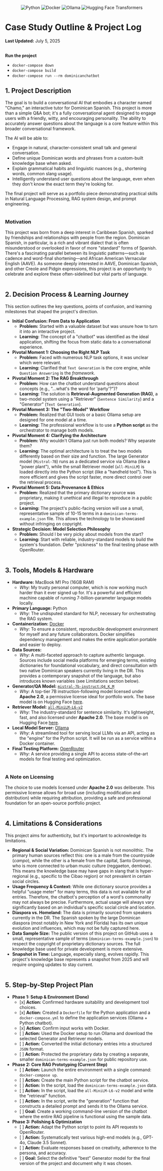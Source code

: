 <p align="center">
  <img src="https://img.shields.io/badge/Python-3776AB?style=for-the-badge&logo=python&logoColor=white" alt="Python"/>
  <img src="https://img.shields.io/badge/Docker-2496ED?style=for-the-badge&logo=docker&logoColor=white" alt="Docker"/>
  <img src="https://img.shields.io/badge/Ollama-000000?style=for-the-badge&logo=ollama&logoColor=white" alt="Ollama"/>
  <img src="https://img.shields.io/badge/Hugging%20Face-Transformers-FFD21E?style=for-the-badge&logo=huggingface&logoColor=black" alt="Hugging Face Transformers"/>
</p>

# **Case Study Outline & Project Log**

**Last Updated:** July 5, 2025
<br /><br />


**Run the project**
- `docker-compose down`
- `docker-compose build`
- `docker-compose run --rm dominicanchatbot`

## **1. Project Description**

The goal is to build a conversational AI that embodies a character named "Chamo," an interactive tutor for Dominican Spanish. This project is more than a simple Q&A bot; it's a fully conversational agent designed to engage users with a friendly, witty, and encouraging personality. The ability to accurately answer questions about the language is a core feature within this broader conversational framework.

The AI will be able to:

* Engage in natural, character-consistent small talk and general conversation.
* Define unique Dominican words and phrases from a custom-built knowledge base when asked.
* Explain grammatical habits and linguistic nuances (e.g., shortening words, common slang usage).
* Intelligently understand user questions about the language, even when they don't know the exact term they're looking for.

The final project will serve as a portfolio piece demonstrating practical skills in Natural Language Processing, RAG system design, and prompt engineering.
<br /><br />

### **Motivation**

This project was born from a deep interest in Caribbean Spanish, sparked by friendships and relationships with people from the region. Dominican Spanish, in particular, is a rich and vibrant dialect that is often misunderstood or overlooked in favor of more "standard" forms of Spanish. There's a fascinating parallel between its linguistic patterns—such as cadence and word-final shortening—and African American Vernacular English (AAVE). As someone deeply interested in AAVE, Dominican Spanish, and other Creole and Pidgin expressions, this project is an opportunity to celebrate and explore these often-sidelined but vital parts of language.
<br /><br />

## **2. Decision Process & Learning Journey**

This section outlines the key questions, points of confusion, and learning milestones that shaped the project's direction.

* **Initial Confusion: From Data to Application**
  * **Problem:** Started with a valuable dataset but was unsure how to turn it into an interactive project.
  * **Learning:** The concept of a "chatbot" was identified as the ideal application, shifting the focus from static data to a conversational experience.
* **Pivotal Moment 1: Choosing the Right NLP Task**
  * **Problem:** Faced with numerous NLP task options, it was unclear which were relevant.
  * **Learning:** Clarified that `Text Generation` is the core engine, while `Question Answering` is the *framework*.
* **Pivotal Moment 2: The RAG Breakthrough**
  * **Problem:** How can the chatbot understand questions about concepts (e.g., "...what's the word for 'party'?")?
  * **Learning:** The solution is **Retrieval-Augmented Generation (RAG)**, a two-model system using a "Retriever" (`Sentence Similarity`) and a "Generator" (`Text Generation`).
* **Pivotal Moment 3: The "Two-Model" Workflow**
  * **Problem:** Realized that GUI tools or a basic Ollama setup are designed for one model at a time.
  * **Learning:** The professional workflow is to use a **Python script** as the orchestrator to manage both models.
* **Pivotal Moment 4: Clarifying the Architecture**
  * **Problem:** Why wouldn't Ollama just run both models? Why separate them?
  * **Learning:** The optimal architecture is to treat the two models differently based on their size and function. The large Generator model (`Mistral-7B`) runs as a dedicated service via Ollama (like a "power plant"), while the small Retriever model (`all-MiniLM`) is loaded directly into the Python script (like a "handheld tool"). This is more efficient and gives the script faster, more direct control over the retrieval process.
* **Pivotal Moment 5: Data Provenance & Ethics**
  * **Problem:** Realized that the primary dictionary source was proprietary, making it unethical and illegal to reproduce in a public project.
  * **Learning:** The project's public-facing version will use a small, representative sample of 10-15 terms in a `dominican-terms-example.json` file. This allows the technology to be showcased without infringing on copyright.
* **Strategic Decision: Model Selection Philosophy**
  * **Problem:** Should I be very picky about models from the start?
  * **Learning:** Start with reliable, industry-standard models to build the system's foundation. Defer "pickiness" to the final testing phase with OpenRouter.
<br /><br />

## **3. Tools, Models & Hardware**

* **Hardware:** MacBook M1 Pro (16GB RAM)
  * *Why:* My trusty personal computer, which is now working much harder than it ever signed up for. It's a powerful and efficient machine capable of running 7-billion-parameter language models locally.
* **Primary Language:** Python
  * *Why:* The undisputed standard for NLP, necessary for orchestrating the RAG system.
* **Containerization:** [Docker](https://www.docker.com/)
  * *Why:* To ensure a consistent, reproducible development environment for myself and any future collaborators. Docker simplifies dependency management and makes the entire application portable and easier to deploy.
* **Data Sources:**
  * *Why:* A multi-faceted approach to capture authentic language. Sources include social media platforms for emerging terms, existing dictionaries for foundational vocabulary, and direct consultation with two native Dominican speakers currently living in the DR. This provides a contemporary snapshot of the language, but also introduces known variables (see Limitations section below).
* **Generator/QA Model:** [`mistral-7b-instruct:Q4_K_M`](https://ollama.com/koesn/mistral-7b-instruct:Q4_K_M)
  * *Why:* A top-tier 7B instruction-following model licensed under **Apache 2.0**, a permissive license ideal for portfolio work. The base model is on Hugging Face [here](https://huggingface.co/mistralai/Mistral-7B-Instruct-v0.3).
* **Retriever Model:** [`all-MiniLM-L6-v2`](https://ollama.com/tazarov/all-minilm-l6-v2-f32)
  * *Why:* The industry-standard for sentence similarity. It's lightweight, fast, and also licensed under **Apache 2.0**. The base model is on Hugging Face [here](https://huggingface.co/sentence-transformers/all-MiniLM-L6-v2).
* **Local Model Server:** [Ollama](https://ollama.com/)
  * *Why:* A streamlined tool for serving local LLMs via an API, acting as the "engine" for the Python script. It will be run as a service within a Docker container.
* **Final Testing Platform:** [OpenRouter](https://openrouter.ai/)
  * *Why:* A service providing a single API to access state-of-the-art models for final testing and optimization.
<br /><br />

### **A Note on Licensing**

The choice to use models licensed under **Apache 2.0** was deliberate. This permissive license allows for broad use (including modification and distribution) while requiring attribution, providing a safe and professional foundation for an open-source portfolio project.
<br /><br />

## **4. Limitations & Considerations**

This project aims for authenticity, but it's important to acknowledge its limitations.

* **Regional & Social Variation:** Dominican Spanish is not monolithic. The primary human sources reflect this: one is a male from the countryside (*campo*), while the other is a female from the capital, Santo Domingo, who is more connected to urban music culture (reggaeton, dembow). This means the knowledge base may have gaps in slang that is hyper-regional (e.g., specific to the Cibao region) or not prevalent in certain social circles.
* **Usage Frequency & Context:** While one dictionary source provides a helpful "usage meter" for many terms, this data is not available for all entries. Therefore, the chatbot's perception of a word's commonality may not always be precise. Furthermore, actual usage will always vary significantly based on an individual's specific social circle and location.
* **Diaspora vs. Homeland:** The data is primarily sourced from speakers currently in the DR. The Spanish spoken by the large Dominican diaspora (most notably in New York and Florida) has its own unique evolution and influences, which may not be fully captured here.
* **Data Sample Size:** The public version of this project on GitHub uses a small, representative sample of terms (`dominican-terms-example.json`) to respect the copyright of proprietary dictionary sources. The full knowledge base used for private development is more extensive.
* **Snapshot in Time:** Language, especially slang, evolves rapidly. This project's knowledge base represents a snapshot from 2025 and will require ongoing updates to stay current.
<br /><br />

## **5. Step-by-Step Project Plan**

* **Phase 1: Setup & Environment (Done)**
  * \[x] **Action:** Confirmed hardware suitability and development tool choices.
  * \[x] **Action:** Created a `Dockerfile` for the Python application and a `docker-compose.yml` to define the application services (Ollama + Python chatbot).
  * \[x] **Action:** Confirm input works with Docker.
  * \[ ] **Action:** Used the Docker setup to run Ollama and download the selected Generator and Retriever models.
  * \[ ] **Action:** Converted the initial dictionary entries into a structured `JSON` format.
  * \[ ] **Action:** Protected the proprietary data by creating a separate, smaller `dominican-terms-example.json` for public repository use.
* **Phase 2: Core RAG Prototyping (Current Step)**
  * \[ \] **Action:** Launch the entire environment with a single command: `docker-compose up`.
  * \[ \] **Action:** Create the main Python script for the chatbot service.
  * \[ \] **Action:** In the script, load the `dominican-terms-example.json` data.
  * \[ \] **Action:** In the script, load the `all-MiniLM-L6-v2` model and write the "retrieval" function.
  * \[ \] **Action:** In the script, write the "generation" function that constructs a detailed prompt and sends it to the Ollama service.
  * \[ \] **Goal:** Create a working command-line version of the chatbot where the entire RAG pipeline is functional using the sample data.
* **Phase 3: Polishing & Optimization**
  * \[ \] **Action:** Adapt the Python script to point its API requests to OpenRouter.
  * \[ \] **Action:** Systematically test various high-end models (e.g., GPT-4o, Claude 3.5 Sonnet).
  * \[ \] **Action:** Evaluate responses based on creativity, adherence to the persona, and accuracy.
  * \[ \] **Goal:** Select the definitive "best" Generator model for the final version of the project and document why it was chosen.
